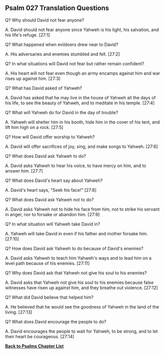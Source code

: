 ## Psalm 027 Translation Questions ##

Q? Why should David not fear anyone?

A. David should not fear anyone since Yahweh is his light, his salvation, and his life's refuge. [27:1]

Q? What happened when evildoers drew near to David?

A. His adversaries and enemies stumbled and fell. [27:2]

Q? In what situations will David not fear but rather remain confident?

A. His heart will not fear even though an army encamps against him and war rises up against him. [27:3]

Q? What has David asked of Yahweh?

A. David has asked that he may live in the house of Yahweh all the days of his life, to see the beauty of Yahweh, and to meditate in his temple. [27:4]

Q? What will Yahweh do for David in the day of trouble?

A. Yahweh will shelter him in his booth, hide him in the cover of his tent, and lift him high on a rock. [27:5]

Q? How will David offer worship to Yahweh?

A. David will offer sacrifices of joy, sing, and make songs to Yahweh. [27:6]

Q? What does David ask Yahweh to do?

A. David asks Yahweh to hear his voice, to have mercy on him, and to answer him. [27:7]

Q? What does David's heart say about Yahweh?

A. David's heart says, "Seek his face!" [27:8]

Q? What does David ask Yahweh not to do?

A. David asks Yahweh not to hide his face from him, not to strike his servant in anger, nor to forsake or abandon him. [27:9]

Q? In what situation will Yahweh take David in?

A. Yahweh will take David in even if his father and mother forsake him. [27:10]

Q? How does David ask Yahweh to do because of David's enemies?

A. David asks Yahweh to teach him Yahweh's ways and to lead him on a level path because of his enemies. [27:11]

Q? Why does David ask that Yahweh not give his soul to his enemies?

A. David asks that Yahweh not give his soul to his enemies because false witnesses have risen up against him, and they breathe out violence. [27:12]

Q? What did David believe that helped him?

A. He believed that he would see the goodness of Yahweh in the land of the living. [27:13]

Q? What does David encourage the people to do?

A. David encourages the people to wait for Yahweh, to be strong, and to let their heart be courageous. [27:14]

__[Back to Psalms Chapter List](./)__

